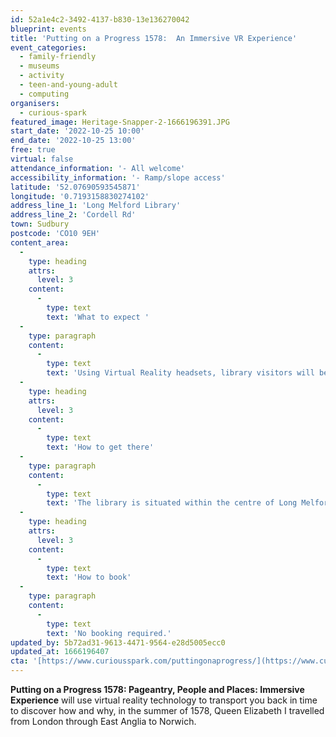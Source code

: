 ```yaml
---
id: 52a1e4c2-3492-4137-b830-13e136270042
blueprint: events
title: 'Putting on a Progress 1578:  An Immersive VR Experience'
event_categories:
  - family-friendly
  - museums
  - activity
  - teen-and-young-adult
  - computing
organisers:
  - curious-spark
featured_image: Heritage-Snapper-2-1666196391.JPG
start_date: '2022-10-25 10:00'
end_date: '2022-10-25 13:00'
free: true
virtual: false
attendance_information: '- All welcome'
accessibility_information: '- Ramp/slope access'
latitude: '52.07690593545871'
longitude: '0.7193158830274102'
address_line_1: 'Long Melford Library'
address_line_2: 'Cordell Rd'
town: Sudbury
postcode: 'CO10 9EH'
content_area:
  -
    type: heading
    attrs:
      level: 3
    content:
      -
        type: text
        text: 'What to expect '
  -
    type: paragraph
    content:
      -
        type: text
        text: 'Using Virtual Reality headsets, library visitors will be transported back in time to 1578 when Queen Elizabeth I visited Suffolk. Audiences will enter an Elizabethan world where they will bear witness to privy council conversations and royal entertainment; enlightening, emboldening and enhancing understanding of this fascinating age. As part of the journey you will be challenged to find several ‘hot spots’ to access links to delve deeper into the fascinating history of 1578. '
  -
    type: heading
    attrs:
      level: 3
    content:
      -
        type: text
        text: 'How to get there'
  -
    type: paragraph
    content:
      -
        type: text
        text: 'The library is situated within the centre of Long Melford village, with Sudbury being the closest train station and bus stop being only 150m from the library.'
  -
    type: heading
    attrs:
      level: 3
    content:
      -
        type: text
        text: 'How to book'
  -
    type: paragraph
    content:
      -
        type: text
        text: 'No booking required.'
updated_by: 5b72ad31-9613-4471-9564-e28d5005ecc0
updated_at: 1666196407
cta: '[https://www.curiousspark.com/puttingonaprogress/](https://www.curiousspark.com/puttingonaprogress/)'
---
```

**Putting on a Progress 1578: Pageantry, People and Places: Immersive Experience** will use virtual reality technology to transport you back in time to discover how and why, in the summer of 1578, Queen Elizabeth I travelled from London through East Anglia to Norwich.